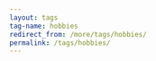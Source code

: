 ```yaml
---
layout: tags
tag-name: hobbies
redirect_from: /more/tags/hobbies/
permalink: /tags/hobbies/
---
```

